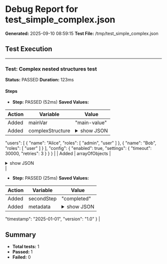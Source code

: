 # Debug Report for test_simple_complex.json

**Generated:** 2025-09-10 08:59:15
**Test File:** /tmp/test_simple_complex.json

## Test Execution

---

### Test: Complex nested structures test

**Status:** PASSED
**Duration:** 123ms

#### Steps

- **Step:** PASSED (52ms)
**Saved Values:**

| Action | Variable | Value |
|--------|----------|-------|
| Added | mainVar | "main-value" |
| Added | complexStructure | <details><summary>show JSON</summary><pre>{
  "users": [
    {
      "name": "Alice",
      "roles": [
        "admin",
        "user"
      ]
    },
    {
      "name": "Bob",
      "roles": [
        "user"
      ]
    }
  ],
  "config": {
    "enabled": true,
    "settings": {
      "timeout": 30000,
      "retries": 3
    }
  }
}</pre></details> |
| Added | arrayOfObjects | <details><summary>show JSON</summary><pre>[
  {
    "id": 1,
    "data": {
      "value": "test1"
    }
  },
  {
    "id": 2,
    "data": {
      "value": "test2"
    }
  }
]</pre></details> |


- **Step:** PASSED (25ms)
**Saved Values:**

| Action | Variable | Value |
|--------|----------|-------|
| Added | secondStep | "completed" |
| Added | metadata | <details><summary>show JSON</summary><pre>{
  "timestamp": "2025-01-01",
  "version": "1.0"
}</pre></details> |



## Summary
- **Total tests:** 1
- **Passed:** 1
- **Failed:** 0

